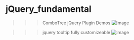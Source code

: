 # jQuery_fundamental
>>>ComboTree jQuery Plugin Demos
![image](https://user-images.githubusercontent.com/69710505/234230388-af0311c3-5421-4c32-bb96-d1e5d55a3fc5.png)






>>>jquery tooltip fully customizeable
![image](https://user-images.githubusercontent.com/69710505/234226132-fded5ccd-c437-4306-9414-4cded66b4b04.png)
